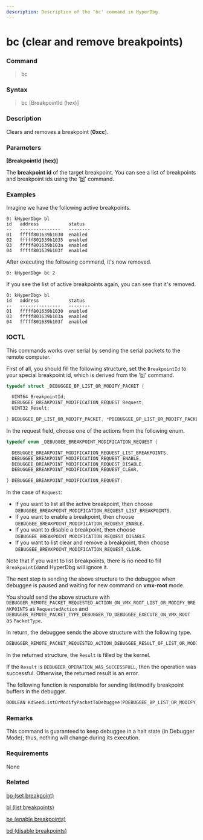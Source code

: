 ```yaml
---
description: Description of the 'bc' command in HyperDbg.
---
```


# bc (clear and remove breakpoints)

### Command

> bc

### Syntax

> bc \[BreakpointId (hex)]

### Description

Clears and removes a breakpoint (**0xcc**).

### Parameters

**\[BreakpointId (hex)]**

The **breakpoint id** of the target breakpoint. You can see a list of breakpoints and breakpoint ids using the '[bl](https://docs.hyperdbg.org/commands/debugging-commands/bl)' command.

### Examples

Imagine we have the following active breakpoints.

```
0: kHyperDbg> bl
id   address           status
--   ---------------   --------
01   fffff801639b1030  enabled
02   fffff801639b1035  enabled
03   fffff801639b103a  enabled
04   fffff801639b103f  enabled
```

After executing the following command, it's now removed.

```
0: kHyperDbg> bc 2
```

If you see the list of active breakpoints again, you can see that it's removed.

```
0: kHyperDbg> bl
id   address           status
--   ---------------   --------
01   fffff801639b1030  enabled
03   fffff801639b103a  enabled
04   fffff801639b103f  enabled
```

### IOCTL

This commands works over serial by sending the serial packets to the remote computer.

First of all, you should fill the following structure, set the `BreakpointId` to your special breakpoint id, which is derived from the '[bl](https://docs.hyperdbg.org/commands/debugging-commands/bl)' command.

```c
typedef struct _DEBUGGEE_BP_LIST_OR_MODIFY_PACKET {

  UINT64 BreakpointId;
  DEBUGGEE_BREAKPOINT_MODIFICATION_REQUEST Request;
  UINT32 Result;

} DEBUGGEE_BP_LIST_OR_MODIFY_PACKET, *PDEBUGGEE_BP_LIST_OR_MODIFY_PACKET;
```

In the request field, choose one of the actions from the following enum.

```c
typedef enum _DEBUGGEE_BREAKPOINT_MODIFICATION_REQUEST {

  DEBUGGEE_BREAKPOINT_MODIFICATION_REQUEST_LIST_BREAKPOINTS,
  DEBUGGEE_BREAKPOINT_MODIFICATION_REQUEST_ENABLE,
  DEBUGGEE_BREAKPOINT_MODIFICATION_REQUEST_DISABLE,
  DEBUGGEE_BREAKPOINT_MODIFICATION_REQUEST_CLEAR,

} DEBUGGEE_BREAKPOINT_MODIFICATION_REQUEST;
```

In the case of `Request`:

* If you want to list all the active breakpoint, then choose `DEBUGGEE_BREAKPOINT_MODIFICATION_REQUEST_LIST_BREAKPOINTS`.
* If you want to enable a breakpoint, then choose `DEBUGGEE_BREAKPOINT_MODIFICATION_REQUEST_ENABLE`.
* If you want to disable a breakpoint, then choose `DEBUGGEE_BREAKPOINT_MODIFICATION_REQUEST_DISABLE`.
* If you want to list clear and remove a breakpoint, then choose `DEBUGGEE_BREAKPOINT_MODIFICATION_REQUEST_CLEAR`.

Note that if you want to list breakpoints, there is no need to fill `BreakpointId`and HyperDbg will ignore it.

The next step is sending the above structure to the debuggee when debuggee is paused and waiting for new command on **vmx-root** mode.

You should send the above structure with `DEBUGGER_REMOTE_PACKET_REQUESTED_ACTION_ON_VMX_ROOT_LIST_OR_MODIFY_BREAKPOINTS` as `RequestedAction` and `DEBUGGER_REMOTE_PACKET_TYPE_DEBUGGER_TO_DEBUGGEE_EXECUTE_ON_VMX_ROOT` as `PacketType`.

In return, the debuggee sends the above structure with the following type.

```c
DEBUGGER_REMOTE_PACKET_REQUESTED_ACTION_DEBUGGEE_RESULT_OF_LIST_OR_MODIFY_BREAKPOINTS
```

In the returned structure, the `Result` is filled by the kernel.

If the `Result` is `DEBUGEER_OPERATION_WAS_SUCCESSFULL`, then the operation was successful. Otherwise, the returned result is an error.

The following function is responsible for sending list/modify breakpoint buffers in the debugger.

```c
BOOLEAN KdSendListOrModifyPacketToDebuggee(PDEBUGGEE_BP_LIST_OR_MODIFY_PACKET ListOrModifyPacket);
```

### Remarks

This command is guaranteed to keep debuggee in a halt state (in Debugger Mode); thus, nothing will change during its execution.

### Requirements

None

### Related

[bp (set breakpoint)](https://docs.hyperdbg.org/commands/debugging-commands/bp)

[bl (list breakpoints)](https://docs.hyperdbg.org/commands/debugging-commands/bl)

[be (enable breakpoints)](https://docs.hyperdbg.org/commands/debugging-commands/be)

[bd (disable breakpoints)](https://docs.hyperdbg.org/commands/debugging-commands/bd)
